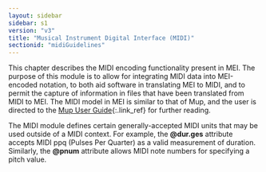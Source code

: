 ```yaml
---
layout: sidebar
sidebar: s1
version: "v3"
title: "Musical Instrument Digital Interface (MIDI)"
sectionid: "midiGuidelines"
---
```


This chapter describes the MIDI encoding functionality present in MEI. The purpose of this module is to allow for integrating MIDI data into MEI-encoded notation, to both aid software in translating MEI to MIDI, and to permit the capture of information in files that have been translated from MIDI to MEI. The MIDI model in MEI is similar to that of Mup, and the user is directed to the [Mup User Guide](http://www.arkkra.com/doc/uguide.ps){:.link_ref} for further reading.

The MIDI module defines certain generally-accepted MIDI units that may be used outside of a MIDI context. For example, the **@dur.ges** attribute accepts MIDI <span class="abbr">ppq</span> (Pulses Per Quarter) as a valid measurement of duration. Similarly, the **@pnum** attribute allows MIDI note numbers for specifying a pitch value.
